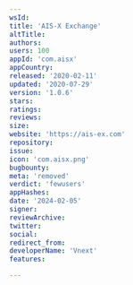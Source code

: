 ```yaml
---
wsId: 
title: 'AIS-X Exchange'
altTitle: 
authors: 
users: 100
appId: 'com.aisx'
appCountry: 
released: '2020-02-11'
updated: '2020-07-29'
version: '1.0.6'
stars: 
ratings: 
reviews: 
size: 
website: 'https://ais-ex.com'
repository: 
issue: 
icon: 'com.aisx.png'
bugbounty: 
meta: 'removed'
verdict: 'fewusers'
appHashes: 
date: '2024-02-05'
signer: 
reviewArchive: 
twitter: 
social: 
redirect_from: 
developerName: 'Vnext'
features: 

---
```


